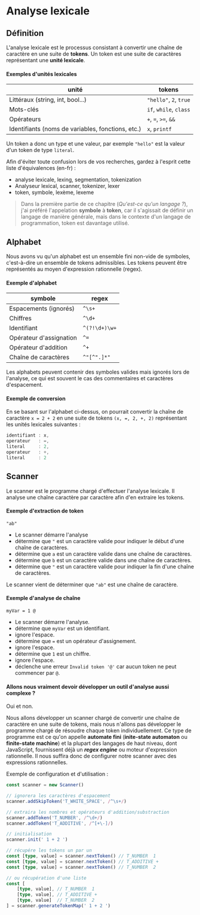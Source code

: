 # Analyse lexicale

## Définition
L'analyse lexicale est le processus consistant à convertir une chaîne de caractère en une suite de **tokens**. Un token est une suite de caractères représentant une **unité lexicale**.

#### Exemples d'unités lexicales

| unité                                               | tokens                          |
|-------------------                                  |-----------                      |
| Littéraux (string, int, bool...)                    | `"hello"`, `2`, `true`          |
| Mots-clés                                           | `if`, `while`, `class`          |
| Opérateurs                                          | `+`, `=`, `>=`, `&&`            |
| Identifiants (noms de variables, fonctions, etc.)   | `x`, `printf`                   |

Un token a donc un type et une valeur, par exemple `"hello"` est la valeur d'un token de type `literal`.

Afin d'éviter toute confusion lors de vos recherches, gardez à l'esprit cette liste d'équivalences (en-fr) :
 - analyse lexicale, lexing, segmentation, tokenization
 - Analyseur lexical, scanner, tokenizer, lexer
 - token, symbole, lexème, lexeme

> Dans la première partie de ce chapitre (*Qu'est-ce qu'un langage ?*), j'ai préféré l'appelation **symbole** à **token**, car il s'agissait de définir un langage de manière générale, mais dans le contexte d'un langage de programmation, token est davantage utilisé.

## Alphabet
Nous avons vu qu'un alphabet est un ensemble fini non-vide de symboles, c'est-à-dire un ensemble de tokens admissibles. Les tokens peuvent être représentés au moyen d'expression rationnelle (regex).

#### Exemple d'alphabet
| symbole | regex |
|-------------------        |----------- |
| Espacements (ignorés)     | `^\s+` |
| Chiffres                  | `^\d+` |
| Identifiant               | `^(?!\d+)\w+` |
| Opérateur d'assignation   | `^=` |
| Opérateur d'addition      | `^+` |
| Chaîne de caractères      | `^"[^".]*"` |

Les alphabets peuvent contenir des symboles valides mais ignorés lors de l'analyse, ce qui est souvent le cas des commentaires et caractères d'espacement.

#### Exemple de conversion

En se basant sur l'alphabet ci-dessus, on pourrait convertir la chaîne de caractère `x = 2 + 2` en une suite de tokens `(x, =, 2, +, 2)` représentant les unités lexicales suivantes :
```js
identifiant : x, 
operateur   : =, 
literal     : 2, 
operateur   : +, 
literal     : 2
```

## Scanner
Le scanner est le programme chargé d'effectuer l'analyse lexicale. Il analyse une chaîne caractère par caractère afin d'en extraire les tokens.

#### Exemple d'extraction de token
```
"ab"
```
- Le scanner démarre l'analyse
- détermine que `"` est un caractère valide pour indiquer le début d'une chaîne de caractères.
- détermine que `a` est un caractère valide dans une chaîne de caractères.
- détermine que `b` est un caractère valide dans une chaîne de caractères.
- détermine que `"` est un caractère valide pour indiquer la fin d'une chaîne de caractères.

Le scanner vient de déterminer que `"ab"` est une chaîne de caractère.

#### Exemple d'analyse de chaîne
```
myVar = 1 @
```
- Le scanner démarre l'analyse.
- détermine que `myVar` est un identifiant.
- ignore l'espace.
- détermine que `=` est un opérateur d'assignement.
- ignore l'espace.
- détermine que `1` est un chiffre.
- ignore l'espace.
- déclenche une erreur `Invalid token '@'` car aucun token ne peut commencer par `@`.

#### Allons nous vraiment devoir développer un outil d'analyse aussi complexe ?

Oui et non.

Nous allons développer un scanner chargé de convertir une chaîne de caractère en une suite de tokens, mais nous n'allons pas développer le programme chargé de résoudre chaque token individuellement. Ce type de programme est ce qu'on appelle **automate fini** (**inite-state automaton** ou **finite-state machine**) et la plupart des langages de haut niveau, dont JavaScript, fournissent déjà un ***regex engine*** ou moteur d'expression rationnelle. Il nous suffira donc de configurer notre scanner avec des expressions rationnelles.

Exemple de configuration et d'utilisation :
```ts
const scanner = new Scanner()

// ignorera les caractères d'espacement
scanner.addSkipToken('T_WHITE_SPACE', /^\s+/)

// extraira les nombres et opérateurs d'addition/substraction
scanner.addToken('T_NUMBER', /^\d+/)
scanner.addToken('T_ADDITIVE', /^[+\-]/)

// initialisation
scanner.init(' 1 + 2 ')

// récupére les tokens un par un
const [type, value] = scanner.nextToken() // T_NUMBER  1
const [type, value] = scanner.nextToken() // T_ADDITIVE +
const [type, value] = scanner.nextToken() // T_NUMBER  2

// ou récupération d'une liste
const [
    [type, value], // T_NUMBER  1
    [type, value], // T_ADDITIVE +    
    [type, value]  // T_NUMBER  2
] = scanner.generateTokenMap(' 1 + 2 ')
```
